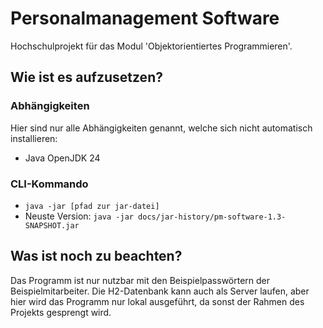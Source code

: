 # Personalmanagement Software

Hochschulprojekt für das Modul 'Objektorientiertes Programmieren'.

## Wie ist es aufzusetzen?

### Abhängigkeiten

Hier sind nur alle Abhängigkeiten genannt, welche sich nicht automatisch installieren:

- Java OpenJDK 24

### CLI-Kommando

- `java -jar [pfad zur jar-datei]`
- Neuste Version: `java -jar docs/jar-history/pm-software-1.3-SNAPSHOT.jar`

## Was ist noch zu beachten?

Das Programm ist nur nutzbar mit den Beispielpasswörtern der Beispielmitarbeiter.
Die H2-Datenbank kann auch als Server laufen, aber hier wird das Programm nur lokal ausgeführt, da sonst der Rahmen
des Projekts gesprengt wird.